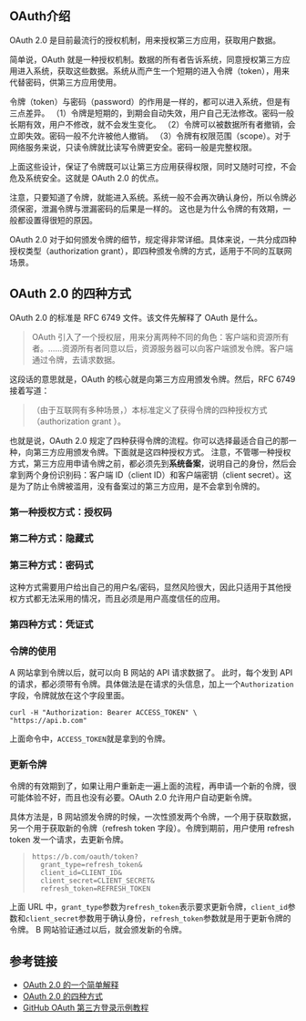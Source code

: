 ## OAuth介绍
OAuth 2.0 是目前最流行的授权机制，用来授权第三方应用，获取用户数据。


简单说，OAuth 就是一种授权机制。数据的所有者告诉系统，同意授权第三方应用进入系统，获取这些数据。系统从而产生一个短期的进入令牌（token），用来代替密码，供第三方应用使用。


令牌（token）与密码（password）的作用是一样的，都可以进入系统，但是有三点差异。
（1）令牌是短期的，到期会自动失效，用户自己无法修改。密码一般长期有效，用户不修改，就不会发生变化。
（2）令牌可以被数据所有者撤销，会立即失效。密码一般不允许被他人撤销。
（3）令牌有权限范围（scope）。对于网络服务来说，只读令牌就比读写令牌更安全。密码一般是完整权限。


上面这些设计，保证了令牌既可以让第三方应用获得权限，同时又随时可控，不会危及系统安全。这就是 OAuth 2.0 的优点。


注意，只要知道了令牌，就能进入系统。系统一般不会再次确认身份，所以令牌必须保密，泄漏令牌与泄漏密码的后果是一样的。 这也是为什么令牌的有效期，一般都设置得很短的原因。


OAuth 2.0 对于如何颁发令牌的细节，规定得非常详细。具体来说，一共分成四种授权类型（authorization grant），即四种颁发令牌的方式，适用于不同的互联网场景。


## OAuth 2.0 的四种方式
OAuth 2.0 的标准是 RFC 6749 文件。该文件先解释了 OAuth 是什么。
> OAuth 引入了一个授权层，用来分离两种不同的角色：客户端和资源所有者。......资源所有者同意以后，资源服务器可以向客户端颁发令牌。客户端通过令牌，去请求数据。


这段话的意思就是，OAuth 的核心就是向第三方应用颁发令牌。然后，RFC 6749 接着写道：
> （由于互联网有多种场景，）本标准定义了获得令牌的四种授权方式（authorization grant ）。


也就是说，OAuth 2.0 规定了四种获得令牌的流程。你可以选择最适合自己的那一种，向第三方应用颁发令牌。下面就是这四种授权方式。
注意，不管哪一种授权方式，第三方应用申请令牌之前，都必须先到**系统备案**，说明自己的身份，然后会拿到两个身份识别码：客户端 ID（client ID）和客户端密钥（client secret）。这是为了防止令牌被滥用，没有备案过的第三方应用，是不会拿到令牌的。


### 第一种授权方式：授权码



### 第二种方式：隐藏式



### 第三种方式：密码式
这种方式需要用户给出自己的用户名/密码，显然风险很大，因此只适用于其他授权方式都无法采用的情况，而且必须是用户高度信任的应用。


### 第四种方式：凭证式




### 令牌的使用
A 网站拿到令牌以后，就可以向 B 网站的 API 请求数据了。
此时，每个发到 API 的请求，都必须带有令牌。具体做法是在请求的头信息，加上一个`Authorization`字段，令牌就放在这个字段里面。


 ```
curl -H "Authorization: Bearer ACCESS_TOKEN" \
"https://api.b.com"
```
上面命令中，`ACCESS_TOKEN`就是拿到的令牌。


### 更新令牌
令牌的有效期到了，如果让用户重新走一遍上面的流程，再申请一个新的令牌，很可能体验不好，而且也没有必要。OAuth 2.0 允许用户自动更新令牌。


具体方法是，B 网站颁发令牌的时候，一次性颁发两个令牌，一个用于获取数据，另一个用于获取新的令牌（refresh token 字段）。令牌到期前，用户使用 refresh token 发一个请求，去更新令牌。
> ```
> https://b.com/oauth/token?
>   grant_type=refresh_token&
>   client_id=CLIENT_ID&
>   client_secret=CLIENT_SECRET&
>   refresh_token=REFRESH_TOKEN
> ```


上面 URL 中，`grant_type`参数为`refresh_token`表示要求更新令牌，`client_id`参数和`client_secret`参数用于确认身份，`refresh_token`参数就是用于更新令牌的令牌。
B 网站验证通过以后，就会颁发新的令牌。




## 参考链接
- [OAuth 2.0 的一个简单解释 ](https://www.ruanyifeng.com/blog/2019/04/oauth_design.html)
- [OAuth 2.0 的四种方式](https://www.ruanyifeng.com/blog/2019/04/oauth-grant-types.html)
- [GitHub OAuth 第三方登录示例教程](http://www.ruanyifeng.com/blog/2019/04/github-oauth.html)